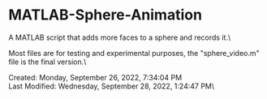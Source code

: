 # MATLAB-Sphere-Animation
A MATLAB script that adds more faces to a sphere and records it.\

Most files are for testing and experimental purposes, the "sphere_video.m" file is the final version.\

Created: Monday, September 26, 2022, 7:34:04 PM\
Last Modified: Wednesday, September 28, 2022, 1:24:47 PM\

